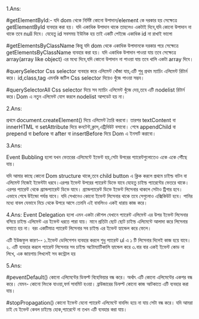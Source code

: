 1.Ans:

#getElementById:- 
যদি dom থেকে নির্দিষ্ট কোনো উপাদান/element কে দরকার হয় সেক্ষেত্রে getElementById ব্যবহার করা হয়। যদি একাধিক উপাদান থাকে তাহলেও একটাই দিবে,যদি কোনো উপাদান না থাকে তবে null দিবে। যেহেতু id সবসময় ইউনিক হয় তাই একটি পেইজে একাধিক id না রাখাই ভালো

#getElementsByClassName
কিন্তু যদি dom থেকে একাধিক উপাদানকে দরকার পরে সেক্ষেত্রে getElementsByClassName ব্যবহার করা হয়। যদি একাধিক উপাদান পাওয়া যায় তবে সেক্ষেত্রে array(array like object) এর মধ্যে দিবে,যদি কোনো উপাদান না পাওয়া যায় তবে খালি একটা array দিবে।

#querySelector
Css selector ব্যবহার করে এলিমেন্ট খোঁজা যায়,এটি শুধু প্রথম ম্যাচিং এলিমেন্ট রিটার্ন করে। id,class,tag এমনকি জটিল Css selector দিয়েও খুঁজে পাওয়া সম্ভব।

#querySelectorAll
Css selector দিয়ে সব ম্যাচিং এলিমেন্ট খুঁজে দেয়,তবে এটি nodelist রিটার্ন করে।Dom এ নতুন এলিমেন্ট যোগ করলে nodelist আপডেট হয় না।






2.Ans:

প্রথমে document.createElement() দিয়ে এলিমেন্ট তৈরি করবো। তারপর textContent বা innerHTML বা setAttribute দিয়ে কনটেন্ট,ক্লাস,এট্রিবিউট বসাবো। শেষে appendChild বা prepend বা before বা after বা insertBefore দিয়ে Dom এ ইনসার্ট করাবো।








3.Ans:

Event Bubbling হলো যখন ভেতরের এলিমেন্টে ইভেন্ট হয়,সেটা উপরের প্যারেন্টগুলোতেও একে একে পৌঁছে যায়। 

যদি আমার কাছে কোনো Dom structure থাকে,তবে child button এ ক্লিক করলে প্রথমে চাইল্ড বাটন বা এলিমেন্ট নিজেই ইভেন্টটা ধরবে।এরপর ইভেন্ট উপরের প্যারেন্ট ডিভে যাবে যেহেতু চাইল্ড প্যারেন্টের ভেতরে থাকে। এরপর প্যারেন্ট থেকে গ্র্যান্ডপ্যারেন্ট ডিভে যাবে। গ্র্যান্ডপ্যারেন্ট ডিভে ইভেন্ট লিসেনার থাকলে সেটাও ট্রিগার হবে। এভাবে শেষে উইন্ডো পর্যন্ত যাবে। যদি সেখানেও কোনো ইভেন্ট লিসেনার থাকে তবে সেগুলোও এক্সিকিউট হবে। পানির মধ্যে বাবল যেভাবে নিচে থেকে উপরে আসে তেমনি এই বাবলিংও একই ধারায় কাজ করে।



4.Ans:
Event Delegation হলো এমন একটা কৌশল যেখানে প্যারেন্ট এলিমেন্ট এর উপর ইভেন্ট লিসেনার বসিয়ে চাইল্ড এলিমেন্ট এর ইভেন্ট ধরতে পারা যায়। মানে প্রতিটা ছোট ছোট চাইল্ড এলিমেন্টে আলাদা করে লিসেনার বসাতে হয় না। বরং একটিমাত্র প্যারেন্ট লিসেনার সব চাইল্ড এর ইভেন্ট হ্যান্ডেল করে ফেলে।

এটি ইউজফুল কারণ--
১.ইভেন্ট ডেলিগেশন ব্যবহার করলে শুধু প্যারেন্ট ul এ ১ টি লিসেনার দিলেই কাজ হয়ে যাবে।
২. এটি ব্যবহার করলে প্যারেন্ট লিসেনার সব চাইল্ড অটোম্যাটিকালি হ্যান্ডেল করে
৩.বার বার একই ইভেন্ট কোড না লিখে, এক জায়গায় লিখলেই সব কন্ট্রোল হয়






5.Ans:

#peventDefault() কোনো এলিমেন্টের ডিফল্ট বিহেভিয়ার বন্ধ করে। অর্থাৎ এটি কোনো এলিমেন্টের একশর বন্ধ করে। যেমন- কোনো লিংকে যাওয়া,ফর্ম সাবমিট হওয়া। ব্রাউজারের ডিফল্ট কোনো কাজ আটকাতে এটি ব্যবহার করা যায়।

#stopPropagation() কোনো ইভেন্ট যেনো প্যারেন্ট এলিমেন্টে বাবলিং হয়ে না যায় সেটা বন্ধ করে। যদি আমরা চাই যে ইভেন্ট কেবল চাইল্ডে হোক,প্যারেন্টে না তখন এটি ব্যবহার করা যায়।


